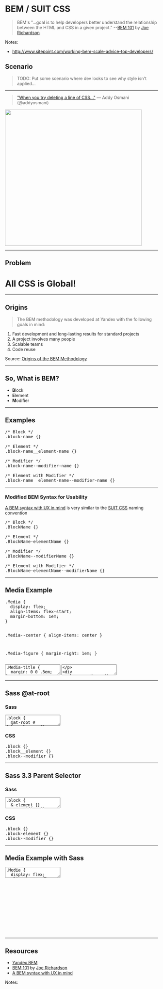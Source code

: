 # BEM / SUIT CSS

> BEM's "...goal is to help developers better understand the relationship between the HTML and CSS in a given project." --[BEM 101](https://css-tricks.com/bem-101/) by [Joe Richardson](https://twitter.com/joericho)

Notes:

* http://www.sitepoint.com/working-bem-scale-advice-top-developers/

## Scenario

> TODO: Put some scenario where dev looks to see why style isn't applied...

------

<!-- .slide: data-title="BEM / SUIT CSS" data-state="backEndBrian juniorJacob" data-menu-title="Deleting a line of CSS..." -->

<blockquote>
<a href="https://twitter.com/addyosmani/status/634779064335794180">"When you try deleting a line of CSS..."</a> &mdash; Addy Osmani (@addyosmani)
</blockquote>

<img src="./imgs/css-jinga.gif" style="height: 450px;" />

------

## Problem
<!-- .slide: data-title="BEM / SUIT CSS" data-state="backEndBrian juniorJacob" -->

<h1 class="blazing fragment">All CSS is Global!</h1>

------

## Origins
<!-- .slide: data-title="BEM / SUIT CSS" data-state="backEndBrian juniorJacob extended" -->

> The BEM methodology was developed at Yandex with the following goals in mind:

1. <!-- .element class="fragment" --> Fast development and long-lasting results for standard projects
2. <!-- .element class="fragment" --> A project involves many people
3. <!-- .element class="fragment" --> Scalable teams
4. <!-- .element class="fragment" --> Code reuse

Source: [Origins of the BEM Methodology](https://en.bem.info/method/#origins-of-the-bem-methodology)

------

## So, What is BEM?
<!-- .slide: data-title="BEM / SUIT CSS" data-state="backEndBrian juniorJacob" -->

* **B**<!-- .element style="color: red" -->lock
* **E**<!-- .element style="color: red" -->lement
* **M**<!-- .element style="color: red" -->odifier

------

## Examples
<!-- .slide: data-title="BEM / SUIT CSS" data-state="backEndBrian juniorJacob codeMirror--xlg" -->

<pre data-codemirror data-mode="text/x-sass">
/* Block */
.block-name {}

/* Element */
.block-name__element-name {}

/* Modifier */
.block-name--modifier-name {}

/* Element with Modifier */
.block-name__element-name--modifier-name {}</pre>

------

### Modified BEM Syntax for Usability
<!-- .slide: data-title="BEM / SUIT CSS" data-state="backEndBrian juniorJacob midLevelMelissa codeMirror--xlg" -->

[A BEM syntax with UX in mind](http://simurai.com/blog/2013/10/24/BEM-syntax-with-ux-in-mind/) is very similar to the [SUIT CSS](https://github.com/suitcss/suit/blob/master/doc/naming-conventions.md) naming convention

<pre data-codemirror data-mode="text/x-sass">
/* Block */
.BlockName {}

/* Element */
.BlockName-elementName {}

/* Modifier */
.BlockName--modifierName {}

/* Element with Modifier */
.BlockName-elementName--modifierName {}</pre>

------

## Media Example
<!-- .slide: data-title="BEM / SUIT CSS" data-state="backEndBrian juniorJacob midLevelMelissa" -->

<div class="Split">
  <div class="Split-column">
    <pre data-codemirror data-mode="text/css" data-line-numbers="false">
.Media {
  display: flex;
  align-items: flex-start;
  margin-bottom: 1em;
}

.Media--center {
  align-items: center
}

.Media-figure {
  margin-right: 1em;
}</pre>
  </div>
  <div class="Split-column Split-column--60">
    <textarea data-codemirror data-mode="text/css" data-line-numbers="false">
.Media-title {
  margin: 0 0 .5em;
}

.Media-body { flex: 1; }

.Media--reverse > .Media-figure {
  order: 1;
  margin: 0 0 0 1em;
}</textarea>
    <textarea data-codemirror data-mode="text/html" data-line-numbers="false">
<div
  class="Media Media--reverse">
  <!-- ... more ... -->
</div></textarea>
  </div>
</div>

------

## Sass @at-root
<!-- .slide: data-title="BEM / SUIT CSS" data-state="backEndBrian juniorJacob midLevelMelissa extended" -->

<div class="Split">
  <div class="Split-column Split-column--75 fragment">
    <h3>Sass</h3>
    <textarea data-codemirror data-mode="text/x-sass">
.block {
  @at-root #{&}\__element {}
  @at-root #{&}--modifier {}
}</textarea>
  </div>
  <div class="Split-column fragment">
    <h3>CSS</h3>
    <pre data-codemirror data-mode="text/css">
.block {}
.block__element {}
.block--modifier {}</pre>
  </div>
</div>

------

## Sass 3.3 Parent Selector
<!-- .slide: data-title="BEM / SUIT CSS" data-state="backEndBrian juniorJacob midLevelMelissa" -->

<div class="Split">
  <div class="Split-column Split-column--75 fragment">
    <h3>Sass</h3>
    <textarea data-codemirror data-mode="text/x-sass">.block {
  &-element {}
  &--modifier {}
}</textarea>
  </div>
  <div class="Split-column fragment">
    <h3>CSS</h3>
    <pre data-codemirror data-mode="text/css">.block {}
.block-element {}
.block--modifier {}</pre>
  </div>
</div>

------

## Media Example with Sass
<!-- .slide: data-title="BEM / SUIT CSS" data-state="backEndBrian juniorJacob midLevelMelissa overflowYScroll extended" -->

<textarea data-codemirror data-mode="text/css">
.Media {
  display: flex;
  align-items: flex-start;
  margin-bottom: 1em;

  &--center {
    align-items: center
  }

  &-figure {
    margin-right: 1em;
  }

  &-title {
    margin: 0 0 .5em;
  }

  &-body {
    flex: 1;
  }
}</textarea>

<br /><br /><br /><br /><br /><br /><br /><br /><br /><br />

------

## Resources
<!-- .slide: data-title="BEM / SUIT CSS" data-state="backEndBrian juniorJacob midLevelMelissa resources" -->

* [Yandex BEM](https://en.bem.info/)
* [BEM 101](https://css-tricks.com/bem-101/) by [Joe Richardson](https://twitter.com/joericho)
* [A BEM syntax with UX in mind](http://simurai.com/blog/2013/10/24/BEM-syntax-with-ux-in-mind/)

Notes:
